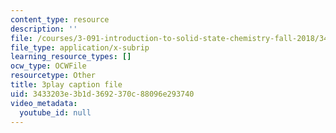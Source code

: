```yaml
---
content_type: resource
description: ''
file: /courses/3-091-introduction-to-solid-state-chemistry-fall-2018/3433203e3b1d3692370c88096e293740_g4lxRZ7T5_o.srt
file_type: application/x-subrip
learning_resource_types: []
ocw_type: OCWFile
resourcetype: Other
title: 3play caption file
uid: 3433203e-3b1d-3692-370c-88096e293740
video_metadata:
  youtube_id: null
---
```

